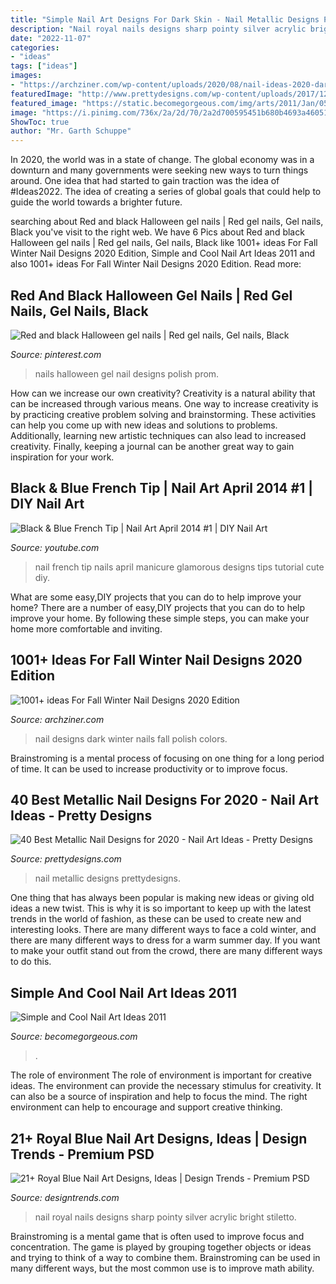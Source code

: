 ```yaml
---
title: "Simple Nail Art Designs For Dark Skin - Nail Metallic Designs Prettydesigns"
description: "Nail royal nails designs sharp pointy silver acrylic bright stiletto"
date: "2022-11-07"
categories:
- "ideas"
tags: ["ideas"]
images:
- "https://archziner.com/wp-content/uploads/2020/08/nail-ideas-2020-dark-blue-and-white-nail-polish-decorations-with-blue-and-white-rhinestones-on-pinky-ring-and-middle-fingers.jpg"
featuredImage: "http://www.prettydesigns.com/wp-content/uploads/2017/12/40-best-metallic-nail-designs-for-2018-nail-art-ideas-7.jpg"
featured_image: "https://static.becomegorgeous.com/img/arts/2011/Jan/05/3495/nail_art_332.jpg"
image: "https://i.pinimg.com/736x/2a/2d/70/2a2d700595451b680b4693a460519c53--homecoming-nails-prom-nails.jpg"
ShowToc: true
author: "Mr. Garth Schuppe"
---
```



In 2020, the world was in a state of change. The global economy was in a downturn and many governments were seeking new ways to turn things around. One idea that had started to gain traction was the idea of #Ideas2022. The idea of creating a series of global goals that could help to guide the world towards a brighter future.

	

		
searching about Red and black Halloween gel nails | Red gel nails, Gel nails, Black you've visit to the right web. We have 6 Pics about Red and black Halloween gel nails | Red gel nails, Gel nails, Black like 1001+ ideas For Fall Winter Nail Designs 2020 Edition, Simple and Cool Nail Art Ideas 2011 and also 1001+ ideas For Fall Winter Nail Designs 2020 Edition. Read more:
		
    
## Red And Black Halloween Gel Nails | Red Gel Nails, Gel Nails, Black

<img loading=lazy src="https://i.pinimg.com/736x/2a/2d/70/2a2d700595451b680b4693a460519c53--homecoming-nails-prom-nails.jpg" onerror="this.onerror=null;this.src='https://tse3.mm.bing.net/th?id=OIP.mU69zzyQ7X5775nrX0m1NgHaJ3&amp;pid=15.1';" alt="Red and black Halloween gel nails | Red gel nails, Gel nails, Black">

_Source: pinterest.com_

>nails halloween gel nail designs polish prom. 

	

How can we increase our own creativity?
Creativity is a natural ability that can be increased through various means. One way to increase creativity is by practicing creative problem solving and brainstorming. These activities can help you come up with new ideas and solutions to problems. Additionally, learning new artistic techniques can also lead to increased creativity. Finally, keeping a journal can be another great way to gain inspiration for your work.

    
## Black &amp; Blue French Tip | Nail Art April 2014 #1 | DIY Nail Art

<img loading=lazy src="https://i.ytimg.com/vi/phfRoiYEHas/maxresdefault.jpg" onerror="this.onerror=null;this.src='https://tse1.mm.bing.net/th?id=OIP.HtwILuf-4JoYuIicY1EgIQHaEK&amp;pid=15.1';" alt="Black &amp; Blue French Tip | Nail Art April 2014 #1 | DIY Nail Art">

_Source: youtube.com_

>nail french tip nails april manicure glamorous designs tips tutorial cute diy. 

	

What are some easy,DIY projects that you can do to help improve your home?
There are a number of easy,DIY projects that you can do to help improve your home. By following these simple steps, you can make your home more comfortable and inviting.

    
## 1001+ Ideas For Fall Winter Nail Designs 2020 Edition

<img loading=lazy src="https://archziner.com/wp-content/uploads/2020/08/nail-ideas-2020-dark-blue-and-white-nail-polish-decorations-with-blue-and-white-rhinestones-on-pinky-ring-and-middle-fingers.jpg" onerror="this.onerror=null;this.src='https://tse4.mm.bing.net/th?id=OIP.8ZUs49NTY7SKGSvnE4564AHaHa&amp;pid=15.1';" alt="1001+ ideas For Fall Winter Nail Designs 2020 Edition">

_Source: archziner.com_

>nail designs dark winter nails fall polish colors. 

	

Brainstroming is a mental process of focusing on one thing for a long period of time. It can be used to increase productivity or to improve focus.

    
## 40 Best Metallic Nail Designs For 2020 - Nail Art Ideas - Pretty Designs

<img loading=lazy src="http://www.prettydesigns.com/wp-content/uploads/2017/12/40-best-metallic-nail-designs-for-2018-nail-art-ideas-7.jpg" onerror="this.onerror=null;this.src='https://tse2.mm.bing.net/th?id=OIP.almSgPreSS-1y9dUI2GqugHaHa&amp;pid=15.1';" alt="40 Best Metallic Nail Designs for 2020 - Nail Art Ideas - Pretty Designs">

_Source: prettydesigns.com_

>nail metallic designs prettydesigns. 

	

One thing that has always been popular is making new ideas or giving old ideas a new twist. This is why it is so important to keep up with the latest trends in the world of fashion, as these can be used to create new and interesting looks. There are many different ways to face a cold winter, and there are many different ways to dress for a warm summer day. If you want to make your outfit stand out from the crowd, there are many different ways to do this.

    
## Simple And Cool Nail Art Ideas 2011

<img loading=lazy src="https://static.becomegorgeous.com/img/arts/2011/Jan/05/3495/nail_art_332.jpg" onerror="this.onerror=null;this.src='https://tse3.mm.bing.net/th?id=OIP.bMKLMpqmI9v6Zbusb1KXdQHaFj&amp;pid=15.1';" alt="Simple and Cool Nail Art Ideas 2011">

_Source: becomegorgeous.com_

>. 

	

The role of environment
The role of environment is important for creative ideas. The environment can provide the necessary stimulus for creativity. It can also be a source of inspiration and help to focus the mind. The right environment can help to encourage and support creative thinking.

    
## 21+ Royal Blue Nail Art Designs, Ideas | Design Trends - Premium PSD

<img loading=lazy src="https://images.designtrends.com/wp-content/uploads/2016/04/16073103/Sharp-Royal-Blue-Nail-Art-Design.jpg" onerror="this.onerror=null;this.src='https://tse4.mm.bing.net/th?id=OIP.W50mYt-PnxHFl13ECkMqEwHaHa&amp;pid=15.1';" alt="21+ Royal Blue Nail Art Designs, Ideas | Design Trends - Premium PSD">

_Source: designtrends.com_

>nail royal nails designs sharp pointy silver acrylic bright stiletto. 

	

Brainstroming is a mental game that is often used to improve focus and concentration. The game is played by grouping together objects or ideas and trying to think of a way to combine them. Brainstroming can be used in many different ways, but the most common use is to improve math ability.

